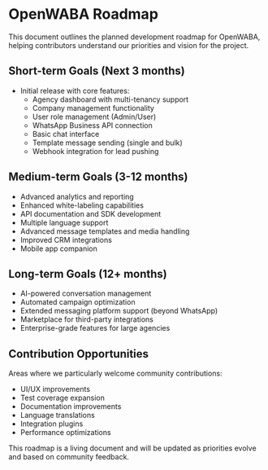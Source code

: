 # OpenWABA Roadmap

This document outlines the planned development roadmap for OpenWABA, helping contributors understand our priorities and vision for the project.

## Short-term Goals (Next 3 months)

- Initial release with core features:
  - Agency dashboard with multi-tenancy support
  - Company management functionality
  - User role management (Admin/User)
  - WhatsApp Business API connection
  - Basic chat interface
  - Template message sending (single and bulk)
  - Webhook integration for lead pushing

## Medium-term Goals (3-12 months)

- Advanced analytics and reporting
- Enhanced white-labeling capabilities
- API documentation and SDK development
- Multiple language support
- Advanced message templates and media handling
- Improved CRM integrations
- Mobile app companion

## Long-term Goals (12+ months)

- AI-powered conversation management
- Automated campaign optimization
- Extended messaging platform support (beyond WhatsApp)
- Marketplace for third-party integrations
- Enterprise-grade features for large agencies

## Contribution Opportunities

Areas where we particularly welcome community contributions:

- UI/UX improvements
- Test coverage expansion
- Documentation improvements
- Language translations
- Integration plugins
- Performance optimizations

This roadmap is a living document and will be updated as priorities evolve and based on community feedback.
